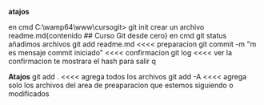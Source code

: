 

****atajos****

en cmd
C:\wamp64\www\cursogit>
git init
crear un archivo readme.md{contenido ## Curso Git desde cero}
en cmd
git status
añadimos archivos
git add readme.md  <<<< preparacion
git commit -m "m es  mensaje commit iniciado" <<<< confirmacion
git log  <<<< ver la confirmacion  te mostrara el hash
para  salir q

****Atajos****
git add .  <<<< agrega todos  los archivos
git add -A <<<< agrega solo los archivos del area  de  preaparacion que  estemos  siguiendo  o modificados
